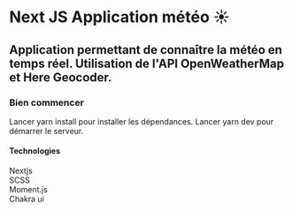 # Next JS Application météo ☀
## Application permettant de connaître la météo en temps réel. Utilisation de l'API OpenWeatherMap et Here Geocoder.

### Bien commencer
Lancer yarn install pour installer les dépendances.
Lancer yarn dev pour démarrer le serveur.

#### Technologies
Nextjs<br>
SCSS<br>
Moment.js<br>
Chakra ui
